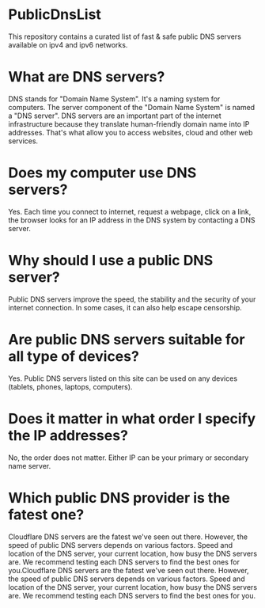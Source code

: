 # PublicDnsList
This repository contains a curated list of fast &amp; safe public DNS servers available on ipv4 and ipv6 networks.

# What are DNS servers?
DNS stands for "Domain Name System". It's a naming system for computers. The server component of the "Domain Name System" is named a "DNS server". DNS servers are an important part of the internet infrastructure because they translate human-friendly domain name into IP addresses. That's what allow you to access websites, cloud and other web services.

# Does my computer use DNS servers?
Yes. Each time you connect to internet, request a webpage, click on a link, the browser looks for an IP address in the DNS system by contacting a DNS server.

# Why should I use a public DNS server?
Public DNS servers improve the speed, the stability and the security of your internet connection. In some cases, it can also help escape censorship.

# Are public DNS servers suitable for all type of devices?
Yes. Public DNS servers listed on this site can be used on any devices (tablets, phones, laptops, computers).

# Does it matter in what order I specify the IP addresses?
No, the order does not matter. Either IP can be your primary or secondary name server.

# Which public DNS provider is the fatest one?
Cloudflare DNS servers are the fatest we've seen out there. However, the speed of public DNS servers depends on various factors. Speed and location of the DNS server, your current location, how busy the DNS servers are. We recommend testing each DNS servers to find the best ones for you.Cloudflare DNS servers are the fatest we've seen out there. However, the speed of public DNS servers depends on various factors. Speed and location of the DNS server, your current location, how busy the DNS servers are. We recommend testing each DNS servers to find the best ones for you.
